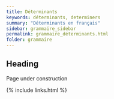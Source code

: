 ```yaml
---
title: Déterminants
keywords: déterminants, determiners
summary: "Déterminants en français"
sidebar: grammaire_sidebar
permalink: grammaire_déterminants.html
folder: grammaire
---
```


## Heading

Page under construction

{% include links.html %}
